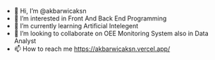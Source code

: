 - 👋 Hi, I’m @akbarwicaksn
- 👀 I’m interested in Front And Back End Programming
- 🌱 I’m currently learning Artificial Intelegent 
- 💞️ I’m looking to collaborate on OEE Monitoring System also in Data Analyst
- 📫 How to reach me https://akbarwicaksn.vercel.app/

<!---
amirakbarwicaksono/amirakbarwicaksono is a ✨ special ✨ repository because its `README.md` (this file) appears on your GitHub profile.
You can click the Preview link to take a look at your changes.
--->
